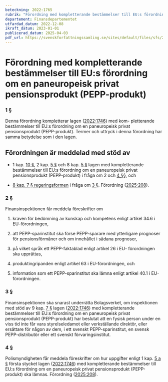 ```yaml
---
beteckning: 2022:1765
rubrik: "Förordning med kompletterande bestämmelser till EU:s förordning om en paneuropeisk privat pensionsprodukt (PEPP-produkt)"
departement: Finansdepartementet
utfardad_datum: 2022-12-08
ikraft_datum: 2023-01-01
publicerad_datum: 2025-04-03
pdf_url: https://svenskforfattningssamling.se/sites/default/files/sfs/2022-12/SFS2022-1765.pdf
---
```


# Förordning med kompletterande bestämmelser till EU:s förordning om en paneuropeisk privat pensionsprodukt (PEPP-produkt)

### 1 §

Denna förordning kompletterar lagen ([2022:1746](https://selex.se/eli/sfs/2022/1746)) med kom- pletterande bestämmelser till EU:s förordning om en paneuropeisk privat pensionsprodukt (PEPP-produkt). Termer och uttryck i denna förordning har samma betydelse som i den lagen.

## Förordningen är meddelad med stöd av

- 1 kap. [10 §](#kap1.10), 2 kap. [5 §](#kap2.5) och 8 kap. [5 §](#kap8.5) lagen med kompletterande bestämmelser till EU:s förordning om en paneuropeisk privat pensionsprodukt (PEPP-produkt) i fråga om 2 och [4 §](#4)§, och

- [8 kap. 7 § regeringsformen](https://selex.se/eli/sfs/1974/152#kap8.7) i fråga om [3 §](#3). Förordning ([2025:208](https://selex.se/eli/sfs/2025/208)).

### 2 §

Finansinspektionen får meddela föreskrifter om

1. kraven för bedömning av kunskap och kompetens enligt artikel 34.6 i EU-förordningen,

2. att PEPP-sparinstitut ska förse PEPP-sparare med ytterligare prognoser för pensionsförmåner och om innehållet i sådana prognoser,

3. på vilket språk ett PEPP-faktablad enligt artikel 26 i EU- förordningen ska upprättas,

4. produktingripanden enligt artikel 63 i EU-förordningen, och

5. information som ett PEPP-sparinstitut ska lämna enligt artikel 40.1 i EU-förordningen.

### 3 §

Finansinspektionen ska snarast underrätta Bolagsverket, om inspektionen med stöd av 9 kap. [7 §](#kap9.7) lagen ([2022:1746](https://selex.se/eli/sfs/2022/1746)) med kompletterande bestämmelser till EU:s förordning om en paneuropeisk privat pensionsprodukt (PEPP-produkt) har beslutat att en fysisk person under en viss tid inte får vara styrelseledamot eller verkställande direktör, eller ersättare för någon av dem, i ett svenskt PEPP-sparinstitut, en svensk PEPP-distributör eller ett svenskt förvaringsinstitut.

### 4 §

Polismyndigheten får meddela föreskrifter om hur uppgifter enligt 1 kap. [5 a §](#kap1.5a) första stycket lagen ([2022:1746](https://selex.se/eli/sfs/2022/1746)) med kompletterande bestämmelser till EU:s förordning om en paneuropeisk privat pensionsprodukt (PEPP-produkt) ska lämnas. Förordning ([2025:208](https://selex.se/eli/sfs/2025/208)).